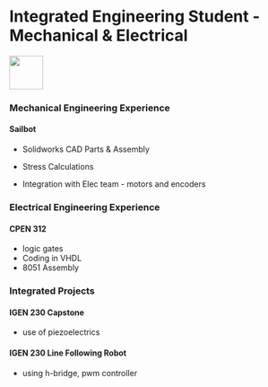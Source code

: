 # Integrated Engineering Student - Mechanical & Electrical

<img src="https://github.com/ko-vera/ko-vera.github.io/assets/91451073/4ef57b81-6a56-4a72-a1d6-9144d291f3bf" width="60">

### Mechanical Engineering Experience
#### Sailbot
- Solidworks CAD Parts & Assembly

- Stress Calculations
- Integration with Elec team - motors and encoders


### Electrical Engineering Experience
#### CPEN 312
- logic gates
- Coding in VHDL 
- 8051 Assembly

  
### Integrated Projects
#### IGEN 230 Capstone
- use of piezoelectrics

  
#### IGEN 230 Line Following Robot
- using h-bridge, pwm controller
